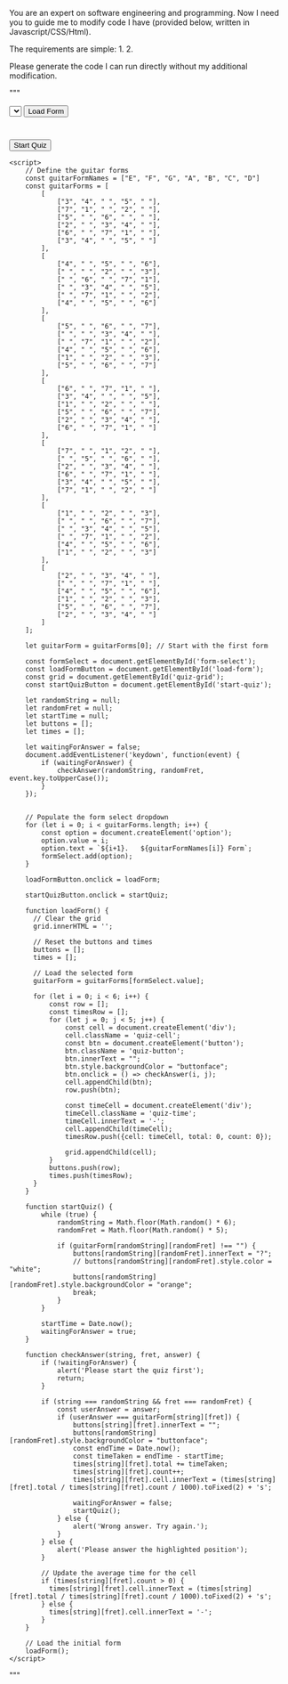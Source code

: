 You are an expert on software engineering and programming.
Now I need you to guide me to modify code I have (provided below, written in Javascript/CSS/Html).

The requirements are simple:
1. 
2. 

Please generate the code I can run directly without my additional modification.

"""
<!DOCTYPE html>
<html>
<head>
    <title>Guitar Quiz</title>
    <style>
        #quiz-grid {
            display: grid;
            grid-template-columns: repeat(5, 1fr);
            gap: 5px; /* Adjust the gap size here. */
            padding: 20px;
            width: 400px;
        }
        .quiz-cell {
            display: flex;
            flex-direction: column;
            align-items: center;
            justify-content: center;
        }
        .quiz-button {
            width: 60px; /* Adjust the button width here. */
            height: 60px; /* Adjust the button height here. */
            padding: 0;
            margin: 0;
            font-size: 0.8em; /* Adjust the button font size here. */
        }
        .quiz-time {
            font-size: 0.7em;
        }
    </style>
</head>
<body>
    <select id="form-select">
        <!-- The user can select a form here -->
    </select>
    <button id="load-form">Load Form</button>
    <div id="quiz-grid"></div>
    <button id="start-quiz">Start Quiz</button>

    <script>
        // Define the guitar forms
        const guitarFormNames = ["E", "F", "G", "A", "B", "C", "D"]
        const guitarForms = [
            [
                ["3", "4", " ", "5", " "],
                ["7", "1", " ", "2", " "],
                ["5", " ", "6", " ", " "],
                ["2", " ", "3", "4", " "],
                ["6", " ", "7", "1", " "],
                ["3", "4", " ", "5", " "]
            ],
            [
                ["4", " ", "5", " ", "6"],
                [" ", " ", "2", " ", "3"],
                [" ", "6", " ", "7", "1"],
                [" ", "3", "4", " ", "5"],
                [" ", "7", "1", " ", "2"],
                ["4", " ", "5", " ", "6"]
            ],
            [
                ["5", " ", "6", " ", "7"],
                [" ", " ", "3", "4", " "],
                [" ", "7", "1", " ", "2"],
                ["4", " ", "5", " ", "6"],
                ["1", " ", "2", " ", "3"],
                ["5", " ", "6", " ", "7"]
            ],
            [
                ["6", " ", "7", "1", " "],
                ["3", "4", " ", " ", "5"],
                ["1", " ", "2", " ", " "],
                ["5", " ", "6", " ", "7"],
                ["2", " ", "3", "4", " "],
                ["6", " ", "7", "1", " "]
            ],
            [
                ["7", " ", "1", "2", " "],
                [" ", "5", " ", "6", " "],
                ["2", " ", "3", "4", " "],
                ["6", " ", "7", "1", " "],
                ["3", "4", " ", "5", " "],
                ["7", "1", " ", "2", " "]
            ],
            [
                ["1", " ", "2", " ", "3"],
                [" ", " ", "6", " ", "7"],
                [" ", "3", "4", " ", "5"],
                [" ", "7", "1", " ", "2"],
                ["4", " ", "5", " ", "6"],
                ["1", " ", "2", " ", "3"]
            ],
            [
                ["2", " ", "3", "4", " "],
                [" ", " ", "7", "1", " "],
                ["4", " ", "5", " ", "6"],
                ["1", " ", "2", " ", "3"],
                ["5", " ", "6", " ", "7"],
                ["2", " ", "3", "4", " "]
            ]
        ];

        let guitarForm = guitarForms[0]; // Start with the first form

        const formSelect = document.getElementById('form-select');
        const loadFormButton = document.getElementById('load-form');
        const grid = document.getElementById('quiz-grid');
        const startQuizButton = document.getElementById('start-quiz');
        
        let randomString = null;
        let randomFret = null;
        let startTime = null;
        let buttons = [];
        let times = [];

        let waitingForAnswer = false;
        document.addEventListener('keydown', function(event) {
            if (waitingForAnswer) {
                checkAnswer(randomString, randomFret, event.key.toUpperCase());
            }
        });
        

        // Populate the form select dropdown
        for (let i = 0; i < guitarForms.length; i++) {
            const option = document.createElement('option');
            option.value = i;
            option.text = `${i+1}.   ${guitarFormNames[i]} Form`;
            formSelect.add(option);
        }

        loadFormButton.onclick = loadForm;

        startQuizButton.onclick = startQuiz;

        function loadForm() {
          // Clear the grid
          grid.innerHTML = '';

          // Reset the buttons and times
          buttons = [];
          times = [];

          // Load the selected form
          guitarForm = guitarForms[formSelect.value];

          for (let i = 0; i < 6; i++) {
              const row = [];
              const timesRow = [];
              for (let j = 0; j < 5; j++) {
                  const cell = document.createElement('div');
                  cell.className = 'quiz-cell';
                  const btn = document.createElement('button');
                  btn.className = 'quiz-button';
                  btn.innerText = "";
                  btn.style.backgroundColor = "buttonface";
                  btn.onclick = () => checkAnswer(i, j);
                  cell.appendChild(btn);
                  row.push(btn);

                  const timeCell = document.createElement('div');
                  timeCell.className = 'quiz-time';
                  timeCell.innerText = '-';
                  cell.appendChild(timeCell);
                  timesRow.push({cell: timeCell, total: 0, count: 0});
                  
                  grid.appendChild(cell);
              }
              buttons.push(row);
              times.push(timesRow);
          }
        }

        function startQuiz() {
            while (true) {
                randomString = Math.floor(Math.random() * 6);
                randomFret = Math.floor(Math.random() * 5);

                if (guitarForm[randomString][randomFret] !== "") {
                    buttons[randomString][randomFret].innerText = "?";
                    // buttons[randomString][randomFret].style.color = "white";
                    buttons[randomString][randomFret].style.backgroundColor = "orange";
                    break;
                }
            }

            startTime = Date.now();
            waitingForAnswer = true;
        }

        function checkAnswer(string, fret, answer) {
            if (!waitingForAnswer) {
                alert('Please start the quiz first');
                return;
            }
            
            if (string === randomString && fret === randomFret) {
                const userAnswer = answer;
                if (userAnswer === guitarForm[string][fret]) {
                    buttons[string][fret].innerText = "";
                    buttons[randomString][randomFret].style.backgroundColor = "buttonface";
                    const endTime = Date.now();
                    const timeTaken = endTime - startTime;
                    times[string][fret].total += timeTaken;
                    times[string][fret].count++;
                    times[string][fret].cell.innerText = (times[string][fret].total / times[string][fret].count / 1000).toFixed(2) + 's';

                    waitingForAnswer = false;
                    startQuiz();
                } else {
                    alert('Wrong answer. Try again.');
                }
            } else {
                alert('Please answer the highlighted position');
            }
            
            // Update the average time for the cell
            if (times[string][fret].count > 0) {
              times[string][fret].cell.innerText = (times[string][fret].total / times[string][fret].count / 1000).toFixed(2) + 's';
            } else {
              times[string][fret].cell.innerText = '-';
            }
        }

        // Load the initial form
        loadForm();
    </script>
</body>
</html>
"""